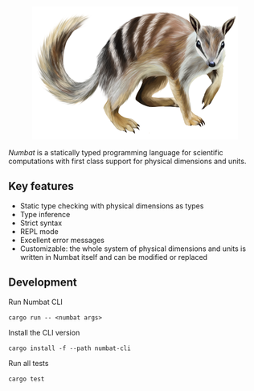 <p align="center"><img src="assets/numbat-410.png"></p>

*Numbat* is a statically typed programming language for scientific computations with
first class support for physical dimensions and units.

## Key features

  * Static type checking with physical dimensions as types
  * Type inference
  * Strict syntax
  * REPL mode
  * Excellent error messages
  * Customizable: the whole system of physical dimensions and units is written in Numbat itself and can be modified or replaced

## Development

Run Numbat CLI
```
cargo run -- <numbat args>
```

Install the CLI version
```
cargo install -f --path numbat-cli
```

Run all tests
```
cargo test
```
